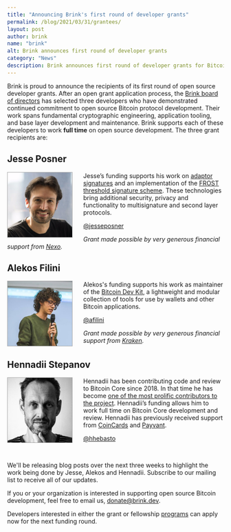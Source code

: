 ```yaml
---
title: "Announcing Brink's first round of developer grants"
permalink: /blog/2021/03/31/grantees/
layout: post
author: brink
name: "brink"
alt: Brink announces first round of developer grants
category: "News"
description: Brink announces first round of developer grants for Bitcoin Core, Bitcoin Dev Kit, and a FROST Implementation.
---
```


Brink is proud to announce the recipients of its first round of open source developer grants.
After an open grant application process, the [Brink board of directors][brink board] has selected three
developers who have demonstrated continued commitment to open source Bitcoin protocol
development. Their work spans fundamental cryptographic engineering, application tooling,
and base layer development and maintenance. Brink supports each of these developers to
work **full time** on open source development. The three grant recipients are:

## Jesse Posner

<img src="/assets/images/jesse-posner.jpg" alt="Picture of Jesse Posner" style="float:left;border:1px solid
darkgray;margin-right:25px;width:150px;" />

Jesse’s funding supports his work on [adaptor signatures][] and an implementation of the
[FROST threshold signature scheme][frost]. These technologies bring additional security, privacy
and functionality to multisignature and second layer protocols.

[@jesseposner][jesse twitter]

_Grant made possible by very generous financial support from [Nexo][]._
<br style="clear:both" />

## Alekos Filini

<img src="/assets/images/alekos-filini.jpg" alt="Picture of Alekos Filini" style="float:left;border:1px solid
darkgray;margin-right:25px;width:150px;" />
Alekos's funding supports his work as maintainer of the [Bitcoin Dev Kit][bdk], a
lightweight and modular collection of tools for use by wallets and other Bitcoin applications.

[@afilini][alekos twitter]

_Grant made possible by very generous financial support from [Kraken][]._
<br style="clear:both" />

## Hennadii Stepanov

<img src="/assets/images/hennadii-stepanov.jpg" alt="Picture of Hennadii Stepanov" style="float:left;border:1px solid
darkgray;margin-right:25px;width:150px;" />
Hennadii has been contributing code and review to Bitcoin Core since 2018. In that time he
has become [one of the most prolific contributors to the project][hebasto]. Hennadii’s funding allows
him to work full time on Bitcoin Core development and review. Hennadii has previously
received support from [CoinCards][coincards] and [Payvant][payvant].

[@hhebasto][hennadii twitter]

<br style="clear:both" />

We'll be releasing blog posts over the next three weeks to highlight the work
being done by Jesse, Alekos and Hennadii. Subscribe to our mailing list to
receive all of our updates.

If you or your organization is interested in supporting open source Bitcoin
development, feel free to email us, [donate@brink.dev][donate].

Developers interested in either the grant or fellowship [programs][programs] can
apply now for the next funding round.

[brink board]: /#board
[nexo]: https://nexo.io/
[kraken]: https://www.kraken.com/
[adaptor signatures]: https://bitcoinops.org/en/topics/adaptor-signatures/
[frost]: https://crysp.uwaterloo.ca/software/frost/
[bdk]: https://bitcoindevkit.org/
[hebasto]: https://github.com/bitcoin/bitcoin/commits?author=hebasto
[coincards]: https://www.cardcoins.co/
[payvant]: https://payvant.com/
[donate]: mailto:donate@brink.dev
[programs]: /programs
[jesse twitter]: https://twitter.com/jesseposner
[alekos twitter]: https://twitter.com/afilini
[hennadii twitter]: https://twitter.com/hhebasto
